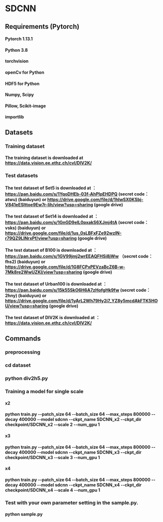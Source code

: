 # SDCNN
## Requirements (Pytorch)  
#### Pytorch 1.13.1

#### Python 3.8

#### torchvision

#### openCv for Python

#### HDF5 for Python

#### Numpy, Scipy

#### Pillow, Scikit-image

#### importlib

## Datasets
### Training dataset

#### The training dataset is downloaded at https://data.vision.ee.ethz.ch/cvl/DIV2K/

### Test datasets

#### The test dataset of Set5 is downloaded at ：https://pan.baidu.com/s/1YqoDHEb-03f-AhPIpEHDPQ (secret code：atwu) (baiduyun) or https://drive.google.com/file/d/1hlwSX0KSbj-V841eESlttoe9Ew7r-Iih/view?usp=sharing (google drive)

#### The test dataset of Set14 is downloaded at ：https://pan.baidu.com/s/1GnGD9elL0pxakS6XJmj4tA (secret code：vsks) (baiduyun) or https://drive.google.com/file/d/1us_0sLBFxFZe92wzIN-r79QZ9LINrxPf/view?usp=sharing (google drive)

#### The test dataset of B100 is downloaded at ：https://pan.baidu.com/s/1GV99jmj2wrEEAQFHSi8jWw （secret code：fhs2) (baiduyun) or https://drive.google.com/file/d/1G8FCPxPEVzaBcZ6B-w-7Mk8re2WwUZKl/view?usp=sharing (google drive)

#### The test dataset of Urban100 is downloaded at ：https://pan.baidu.com/s/15k55SkO6H6A7zHofgHk9fw (secret code：2hny) (baiduyun) or https://drive.google.com/file/d/1yArL2Wh79Hy2i7_YZ8y5mcdAkFTK5HOU/view?usp=sharing (google drive)

#### The test dataset of DIV2K is downloaded at ：https://data.vision.ee.ethz.ch/cvl/DIV2K/

## Commands
### preprocessing

### cd dataset

### python div2h5.py

### Training a model for single scale

#### x2
#### python train.py --patch_size 64 --batch_size 64 --max_steps 800000 --decay 400000 --model sdcnn --ckpt_name SDCNN_x2 --ckpt_dir checkpoint/SDCNN_x2 --scale 2 --num_gpu 1
#### x3
#### python train.py --patch_size 64 --batch_size 64 --max_steps 800000 --decay 400000 --model sdcnn --ckpt_name SDCNN_x3 --ckpt_dir checkpoint/SDCNN_x3 --scale 3 --num_gpu 1

#### x4
#### python train.py --patch_size 64 --batch_size 64 --max_steps 800000 --decay 400000 --model sdcnn --ckpt_name SDCNN_x4 --ckpt_dir checkpoint/SDCNN_x4 --scale 4 --num_gpu 1

### Test with your own parameter setting in the sample.py.

#### python sample.py

### 
